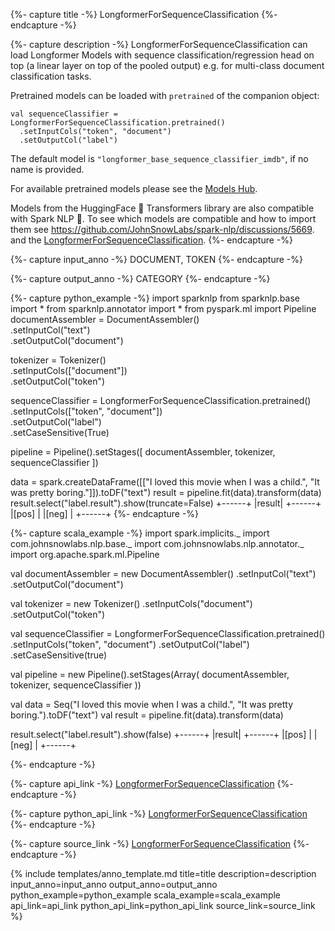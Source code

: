 {%- capture title -%}
LongformerForSequenceClassification
{%- endcapture -%}

{%- capture description -%}
LongformerForSequenceClassification can load Longformer Models with sequence classification/regression head on top
(a linear layer on top of the pooled output) e.g. for multi-class document classification tasks.

Pretrained models can be loaded with `pretrained` of the companion object:
```
val sequenceClassifier = LongformerForSequenceClassification.pretrained()
  .setInputCols("token", "document")
  .setOutputCol("label")
```
The default model is `"longformer_base_sequence_classifier_imdb"`, if no name is provided.

For available pretrained models please see the [Models Hub](https://nlp.johnsnowlabs.com/models?task=Text+Classification).

Models from the HuggingFace 🤗 Transformers library are also compatible with Spark NLP 🚀. To see which models are 
compatible and how to import them see https://github.com/JohnSnowLabs/spark-nlp/discussions/5669.
and the [LongformerForSequenceClassification](https://github.com/JohnSnowLabs/spark-nlp/blob/master/src/test/scala/com/johnsnowlabs/nlp/annotators/classifier/dl/LongformerForSequenceClassificationTestSpec.scala).
{%- endcapture -%}

{%- capture input_anno -%}
DOCUMENT, TOKEN
{%- endcapture -%}

{%- capture output_anno -%}
CATEGORY
{%- endcapture -%}

{%- capture python_example -%}
import sparknlp
from sparknlp.base import *
from sparknlp.annotator import *
from pyspark.ml import Pipeline
documentAssembler = DocumentAssembler() \
    .setInputCol("text") \
    .setOutputCol("document")

tokenizer = Tokenizer() \
    .setInputCols(["document"]) \
    .setOutputCol("token")

sequenceClassifier = LongformerForSequenceClassification.pretrained() \
    .setInputCols(["token", "document"]) \
    .setOutputCol("label") \
    .setCaseSensitive(True)

pipeline = Pipeline().setStages([
    documentAssembler,
    tokenizer,
    sequenceClassifier
])

data = spark.createDataFrame([["I loved this movie when I was a child.", "It was pretty boring."]]).toDF("text")
result = pipeline.fit(data).transform(data)
result.select("label.result").show(truncate=False)
+------+
|result|
+------+
|[pos] |
|[neg] |
+------+
{%- endcapture -%}

{%- capture scala_example -%}
import spark.implicits._
import com.johnsnowlabs.nlp.base._
import com.johnsnowlabs.nlp.annotator._
import org.apache.spark.ml.Pipeline

val documentAssembler = new DocumentAssembler()
  .setInputCol("text")
  .setOutputCol("document")

val tokenizer = new Tokenizer()
  .setInputCols("document")
  .setOutputCol("token")

val sequenceClassifier = LongformerForSequenceClassification.pretrained()
  .setInputCols("token", "document")
  .setOutputCol("label")
  .setCaseSensitive(true)

val pipeline = new Pipeline().setStages(Array(
  documentAssembler,
  tokenizer,
  sequenceClassifier
))

val data = Seq("I loved this movie when I was a child.", "It was pretty boring.").toDF("text")
val result = pipeline.fit(data).transform(data)

result.select("label.result").show(false)
+------+
|result|
+------+
|[pos] |
|[neg] |
+------+

{%- endcapture -%}

{%- capture api_link -%}
[LongformerForSequenceClassification](/api/com/johnsnowlabs/nlp/annotators/classifier/dl/LongformerForSequenceClassification)
{%- endcapture -%}

{%- capture python_api_link -%}
[LongformerForSequenceClassification](/api/python/reference/autosummary/sparknlp/annotator/classifier_dl/longformer_for_sequence_classification/index.html#sparknlp.annotator.classifier_dl.longformer_for_sequence_classification.LongformerForSequenceClassification)
{%- endcapture -%}

{%- capture source_link -%}
[LongformerForSequenceClassification](https://github.com/JohnSnowLabs/spark-nlp/tree/master/src/main/scala/com/johnsnowlabs/nlp/annotators/classifier/dl/LongformerForSequenceClassification.scala)
{%- endcapture -%}

{% include templates/anno_template.md
title=title
description=description
input_anno=input_anno
output_anno=output_anno
python_example=python_example
scala_example=scala_example
api_link=api_link
python_api_link=python_api_link
source_link=source_link
%}